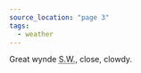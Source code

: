 ```yaml
---
source_location: "page 3"
tags:
  - weather
---
```

Great wynde <abbr title="southwest">S.W.</abbr>, close, clowdy.
